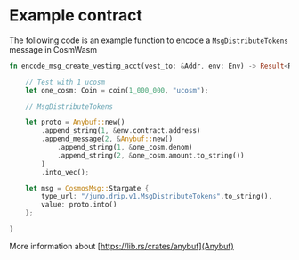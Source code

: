 <!--
order: 3
-->

# Example contract

The following code is an example function to encode a `MsgDistributeTokens` message in CosmWasm

```rust
fn encode_msg_create_vesting_acct(vest_to: &Addr, env: Env) -> Result<Response, ContractError> {

    // Test with 1 ucosm
    let one_cosm: Coin = coin(1_000_000, "ucosm");

    // MsgDistributeTokens

    let proto = Anybuf::new()
        .append_string(1, &env.contract.address)
        .append_message(2, &Anybuf::new()
            .append_string(1, &one_cosm.denom)
            .append_string(2, &one_cosm.amount.to_string())
        )
        .into_vec();

    let msg = CosmosMsg::Stargate { 
        type_url: "/juno.drip.v1.MsgDistributeTokens".to_string(), 
        value: proto.into() 
    };

}
```

More information about [https://lib.rs/crates/anybuf](Anybuf)